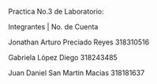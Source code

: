 Practica No.3 de Laboratorio:

Integrantes | No. de Cuenta

Jonathan Arturo Preciado Reyes 318310516

Gabriela López Diego 318243485

Juan Daniel San Martin Macias 318181637
